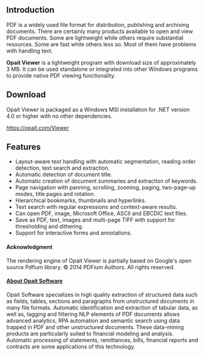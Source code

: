 ## Introduction
PDF is a widely used file format for distribution, publishing and archiving documents. There are certainly many products available to open and view PDF documents. Some are lightweight while others require substantial resources. Some are fast while others less so. Most of them have problems with handling text.

**Opait Viewer** is a lightweight program with download size of approximately 3 MB. It can be used standalone or integrated into other Windows programs to provide native PDF viewing functionality.

## Download
Opait Viewer is packaged as a Windows MSI installation for .NET version 4.0 or higher with no other dependencies.

https://opait.com/Viewer

## Features
* Layout-aware text handling with automatic segmentation, reading order detection, text search and extraction.
* Automatic detection of document title.
* Automatic creation of document summaries and extraction of keywords.
* Page navigation with panning, scrolling, zooming, paging, two-page-up modes, title pages and rotation.
* Hierarchical bookmarks, thumbnails and hyperlinks.
* Text search with regular expressions and context-aware results.
* Can open PDF, image, Microsoft Office, ASCII and EBCDIC text files.
* Save as PDF, text, images and multi-page TIFF with support for thresholding and dithering.
* Support for interactive forms and annotations.

#### Acknowledgment
The rendering engine of Opait Viewer is partially based on Google's open source Pdfium library. 
© 2014 PDFium Authors. All rights reserved.
<br/>

#### [**About Opait Software**](https://www.opait.com/)
Opait Software specializes in high quality extraction of structured data
such as fields, tables, sections and paragraphs from unstructured
documents in many file formats. Automatic identification and extraction
of tabular data, as well as, tagging and filtering NLP elements of PDF
documents allows advanced analytics, RPA automation and semantic search
using data trapped in PDF and other unstructured documents. These
data-mining products are particularly suited to financial modeling and
analysis. Automatic processing of statements, remittances, bills,
financial reports and contracts are some applications of this
technology.
